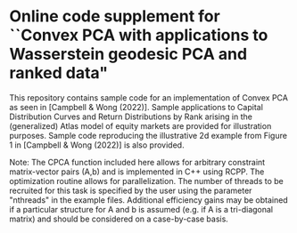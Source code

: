 # Online code supplement for ``Convex PCA with applications to Wasserstein geodesic PCA and ranked data"

This repository contains sample code for an implementation of Convex PCA as seen in [Campbell & Wong (2022)]. Sample applications to Capital Distribution Curves and Return Distributions by Rank arising in the (generalized) Atlas model of equity markets are provided for illustration purposes. Sample code reproducing the illustrative 2d example from Figure 1 in [Campbell & Wong (2022)] is also provided.

Note: The CPCA function included here allows for arbitrary constraint matrix-vector pairs (A,b) and is implemented in C++ using RCPP. The optimization routine allows for parallelization. The number of threads to be recruited for this task is specified by the user using the parameter "nthreads" in the example files. Additional efficiency gains may be obtained if a particular structure for A and b is assumed (e.g. if A is a tri-diagonal matrix) and should be considered on a case-by-case basis.
